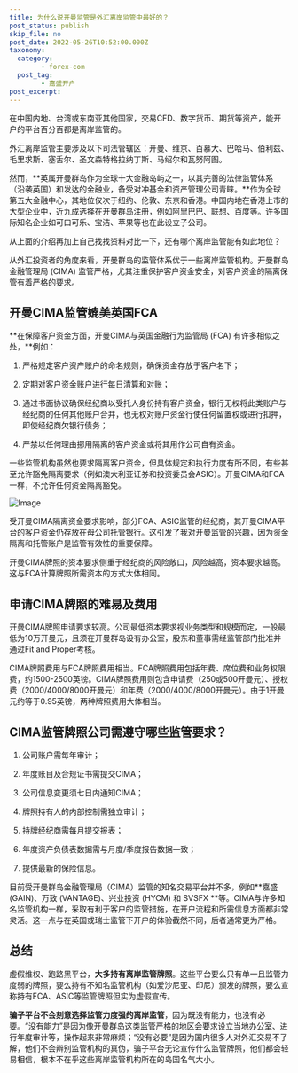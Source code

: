 ```yaml
---
title: 为什么说开曼监管是外汇离岸监管中最好的？
post_status: publish
skip_file: no
post_date: 2022-05-26T10:52:00.000Z
taxonomy:
  category:
        - forex-com
  post_tag:
        - 嘉盛开户
post_excerpt: 
---
```

在中国内地、台湾或东南亚其他国家，交易CFD、数字货币、期货等资产，能开户的平台百分百都是离岸监管的。

外汇离岸监管主要涉及以下司法管辖区：开曼、维京、百慕大、巴哈马、伯利兹、毛里求斯、塞舌尔、圣文森特格拉纳丁斯、马绍尔和瓦努阿图。

然而，**英属开曼群岛作为全球十大金融岛屿之一，以其完善的法律监管体系（沿袭英国）和发达的金融业，备受对冲基金和资产管理公司青睐。**作为全球第五大金融中心，其地位仅次于纽约、伦敦、东京和香港。中国内地在香港上市的大型企业中，近九成选择在开曼群岛注册，例如阿里巴巴、联想、百度等。许多国际知名企业如可口可乐、宝洁、苹果等也在此设立子公司。

从上面的介绍再加上自己找找资料对比一下，还有哪个离岸监管能有如此地位？

从外汇投资者的角度来看，开曼群岛的监管体系优于一些离岸监管机构。开曼群岛金融管理局 (CIMA) 监管严格，尤其注重保护客户资金安全，对客户资金的隔离保管有着严格的要求。

## 开曼CIMA监管媲美英国FCA

**在保障客户资金方面，开曼CIMA与英国金融行为监管局 (FCA) 有许多相似之处，**例如：

1. 严格规定客户资产账户的命名规则，确保资金存放于客户名下；

1. 定期对客户资金账户进行每日清算和对账；

1. 通过书面协议确保经纪商以受托人身份持有客户资金，银行无权将此类账户与经纪商的任何其他账户合并，也无权对账户资金行使任何留置权或进行扣押，即使经纪商欠银行债务；

1. 严禁以任何理由挪用隔离的客户资金或将其用作公司自有资金。

一些监管机构虽然也要求隔离客户资金，但具体规定和执行力度有所不同，有些甚至允许豁免隔离要求（例如澳大利亚证券和投资委员会ASIC）。开曼CIMA和FCA一样，不允许任何资金隔离豁免。

![Image](https://prod-files-secure.s3.us-west-2.amazonaws.com/39ed1227-6d7d-4570-be36-9ccd4a2c4241/bd849744-3fcb-4a37-8312-357962c8f065/image.png?X-Amz-Algorithm=AWS4-HMAC-SHA256&X-Amz-Content-Sha256=UNSIGNED-PAYLOAD&X-Amz-Credential=ASIAZI2LB4665YA7UXUM%2F20250720%2Fus-west-2%2Fs3%2Faws4_request&X-Amz-Date=20250720T041409Z&X-Amz-Expires=3600&X-Amz-Security-Token=IQoJb3JpZ2luX2VjEJn%2F%2F%2F%2F%2F%2F%2F%2F%2F%2FwEaCXVzLXdlc3QtMiJIMEYCIQDh7MVa4%2FL2cXSsZCpf5zgXi0f1J%2FAtaKafSGCw97%2BDmAIhAMDMhWW4akU3g0xnunuzx7K7YjbByQUsuEtpAy0XnvNXKogECLL%2F%2F%2F%2F%2F%2F%2F%2F%2F%2FwEQABoMNjM3NDIzMTgzODA1Igw6EXQwLzphbaVfINMq3AOQDahbV7%2BR9NxD%2B7emmSxmoDL%2FMdL71KYfXPwlrjtUbKt73IP2W3vXgy3ci2zebg9DcQlf6eHqmxBqNb7HwrKv2ZpbZkZKtgEaraFB9gTObiOaZNJF1YT%2F4Hh7Y7vKS9uSjPZXEq4AerGKckVb3GhdW8iV%2FWfBGwToA7KPNKllVU%2F8wkktilf8cN%2Fk1EI5mZPgJhdRm%2BOcfa8MEeTzQLr0i1EDwAGHiKJx8IuIDiG7DsSYdpk8L4Z2iuz0kUjvBJwi53IHsaYS%2BANDWyhcBCEx9qLd%2B2sojy0%2FELSjJSUHLy%2Fff4llIpzS7l9QgQC%2B%2FtQEu2i863KsVEbyW6E7ra30%2BsWbZgGXZINeskaZGdiyKMFgtb3LoiH9cFLZu9TNzTw5Ju2BHULoUVBP%2FL6iuIH81wNAKwbRg1%2BTITuqn%2FiVeEILKBieI38eGmFuQY53N75GoZM1hu72jyGzOjWuKSPsJh2GpJX%2B0yV9k2Vf86DS35lIxYfrp3pEwU95O2h0PY23yP52sevkJIMCJCus8CNSXF9cN73UnOqtLPX3ixsfZYe0UzsRSrG7JQLQAMaRvr%2BP1rQaIFETPwjBx2fPUSeJzbaxJOlPwkU8yPTo1WV8rICsD08wlSL6zYVZ2TDS9fDDBjqkAX5WLnW7Ro8ugU3un3aahbROHTGILIT8jr2PoPVActgezaFqkXESjEQmmRrJrKddtH4ZiXCnNc%2BgmvR7qsj6jUnnTfMN%2FvK5lLmmy0pOCtmbYLemby%2BmM01cSynb5LbtDSUCjUPg07mupzOkghS%2FWeeJfdURPrYCCWg3VELM9ihIQCM9RxHJI3Rf0BZ2WtEuTCjhLbaJ0cCNKjJkUh%2FZEwLfmVB1&X-Amz-Signature=26009e413ff0061c5363a9ef4f829b933e52b460ce284b80ab7c6735119dc4c5&X-Amz-SignedHeaders=host&x-amz-checksum-mode=ENABLED&x-id=GetObject)

受开曼CIMA隔离资金要求影响，部分FCA、ASIC监管的经纪商，其开曼CIMA平台的客户资金仍存放在母公司托管银行。这引发了我对开曼监管的兴趣，因为资金隔离和托管账户是监管有效性的重要保障。

开曼CIMA牌照的资本要求侧重于经纪商的风险敞口，风险越高，资本要求越高。这与FCA计算牌照所需资本的方式大体相同。

## **申请CIMA牌照的难易及费用**

开曼CIMA牌照申请要求较高。公司最低资本要求视业务类型和规模而定，一般最低为10万开曼元，且须在开曼群岛设有办公室，股东和董事需经监管部门批准并通过Fit and Proper考核。

CIMA牌照费用与FCA牌照费用相当。FCA牌照费用包括年费、席位费和业务权限费，约1500-2500英镑。CIMA牌照费用则包含申请费（250或500开曼元）、授权费（2000/4000/8000开曼元）和年费（2000/4000/8000开曼元）。由于1开曼元约等于0.95英镑，两种牌照费用大体相当。

## CIMA监管牌照公司需遵守哪些监管要求？

1. 公司账户需每年审计；

1. 年度账目及合规证书需提交CIMA；

1. 公司信息变更须七日内通知CIMA；

1. 牌照持有人的内部控制需独立审计；

1. 持牌经纪商需每月提交报表；

1. 年度资产负债表数据需与月度/季度报告数据一致；

1. 提供最新的保险信息。

目前受开曼群岛金融管理局（CIMA）监管的知名交易平台并不多，例如**嘉盛 (GAIN)、万致 (VANTAGE)、兴业投资 (HYCM) 和 SVSFX **等。CIMA与许多知名监管机构一样，采取有利于客户的监管措施，在开户流程和所需信息方面都非常灵活。这一点与在英国或瑞士监管下开户的体验截然不同，后者通常更为严格。

## 总结

虚假维权、跑路黑平台，**大多持有离岸监管牌照**。这些平台要么只有单一且监管力度弱的牌照，要么持有不知名监管机构（如爱沙尼亚、印尼）颁发的牌照，要么宣称持有FCA、ASIC等监管牌照但实为虚假宣传。

**骗子平台不会刻意选择监管力度强的离岸监管**，因为既没有能力，也没有必要。“没有能力”是因为像开曼群岛这类监管严格的地区会要求设立当地办公室、进行年度审计等，操作起来非常麻烦；“没有必要”是因为国内很多人对外汇交易不了解，他们不会辨别监管机构的真伪，骗子平台无论宣传什么监管牌照，他们都会轻易相信，根本不在乎这些离岸监管机构所在的岛国名气大小。